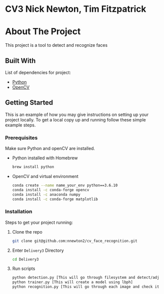 # CV3 Nick Newton, Tim Fitzpatrick

# About The Project

This project is a tool to detect and recognize faces

## Built With
List of dependencies for project:

* [Python](https://www.python.org/)
* [OpenCV](https://opencv.org/)

## Getting Started

This is an example of how you may give instructions on setting up your project locally.
To get a local copy up and running follow these simple example steps.

### Prerequisites

Make sure Python and openCV are installed.
* Python installed with Homebrew
  ```sh
  brew install python
  ```
* OpenCV and virtual environment
  ```sh
  conda create --name name_your_env python==3.6.10
  conda install -c conda-forge opencv
  conda install -c anaconda numpy 
  conda install -c conda-forge matplotlib
  ```

### Installation

Steps to get your project running:
1. Clone the repo
   ```sh
   git clone git@github.com:nnewton2/cv_face_recognition.git
   ```
3. Enter `Delivery3` Directory
   ```sh
   cd Delivery3
   ```
4. Run scripts
   ```sh
   python detection.py [This will go through filesystem and detect/adjust faces]
   python trainer.py [This will create a model using lbph]
   python recognition.py [This will go through each image and check it against the model to recognize the image and verify accuracy]
   ```
